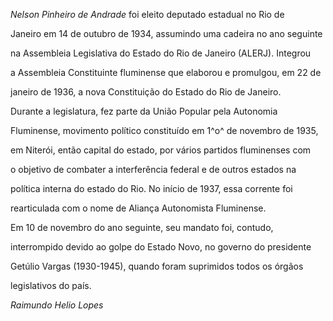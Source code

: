 

*Nelson Pinheiro de Andrade* foi eleito deputado estadual no Rio de

Janeiro em 14 de outubro de 1934, assumindo uma cadeira no ano seguinte

na Assembleia Legislativa do Estado do Rio de Janeiro (ALERJ). Integrou

a Assembleia Constituinte fluminense que elaborou e promulgou, em 22 de

janeiro de 1936, a nova Constituição do Estado do Rio de Janeiro.



Durante a legislatura, fez parte da União Popular pela Autonomia

Fluminense, movimento político constituído em 1^o^ de novembro de 1935,

em Niterói, então capital do estado, por vários partidos fluminenses com

o objetivo de combater a interferência federal e de outros estados na

política interna do estado do Rio. No início de 1937, essa corrente foi

rearticulada com o nome de Aliança Autonomista Fluminense.



Em 10 de novembro do ano seguinte, seu mandato foi, contudo,

interrompido devido ao golpe do Estado Novo, no governo do presidente

Getúlio Vargas (1930-1945), quando foram suprimidos todos os órgãos

legislativos do país.



*Raimundo Helio Lopes*



